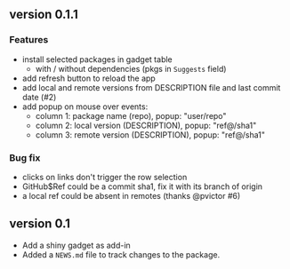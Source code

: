 ## version 0.1.1

### Features

* install selected packages in gadget table
    * with / without dependencies (pkgs in `Suggests` field)
* add refresh button to reload the app
* add local and remote versions from DESCRIPTION file and last commit date (#2)
* add popup on mouse over events:
    + column 1: package name (repo), popup: "user/repo"
    + column 2: local version (DESCRIPTION), popup: "ref@/sha1"
    + column 3: remote version (DESCRIPTION), popup: "ref@/sha1"
    

### Bug fix

* clicks on links don't trigger the row selection
* GitHub$Ref could be a commit sha1, fix it with its branch of origin
* a local ref could be absent in remotes (thanks @pvictor #6)

## version 0.1

* Add a shiny gadget as add-in
* Added a `NEWS.md` file to track changes to the package.
